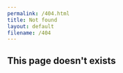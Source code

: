 ```yaml
---
permalink: /404.html
title: Not found
layout: default
filename: /404
---
```


## This page doesn't exists